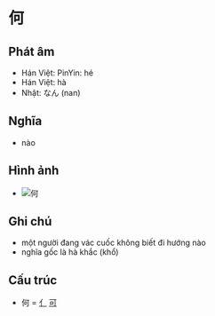 # 何

## Phát âm
* Hán Việt: PinYin: hé
* Hán Việt: hà
* Nhật: なん (nan)

## Nghĩa
* nào

## Hình ảnh
* ![何](../img/何.png)

## Ghi chú
* một người đang vác cuốc không biết đi hướng nào
* nghĩa gốc là hà khắc (khổ)

## Cấu trúc
* 何 = [亻](亻.md) [可](可.md)

<script>window.HANZI_FIELD='何';</script>